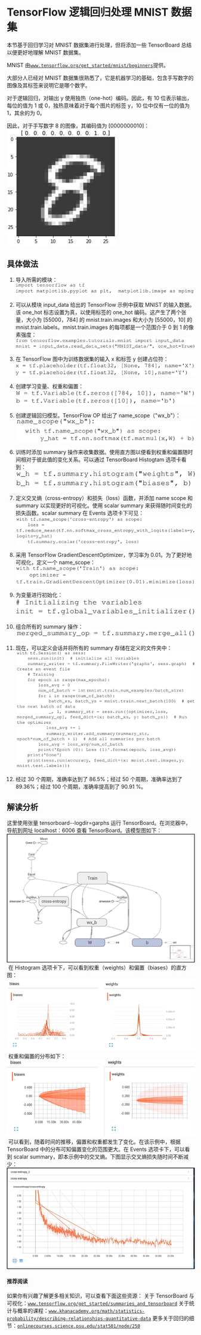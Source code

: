 # TensorFlow 逻辑回归处理 MNIST 数据集

本节基于回归学习对 MNIST 数据集进行处理，但将添加一些 TensorBoard 总结以便更好地理解 MNIST 数据集。

MNIST 由[`www.tensorflow.org/get_started/mnist/beginners`](https://www.tensorflow.org/get_started/mnist/beginners)提供。

大部分人已经对 MNIST 数据集很熟悉了，它是机器学习的基础，包含手写数字的图像及其标签来说明它是哪个数字。

对于逻辑回归，对输出 y 使用独热（one-hot）编码。因此，有 10 位表示输出，每位的值为 1 或 0，独热意味着对于每个图片的标签 y，10 位中仅有一位的值为 1，其余的为 0。

因此，对于手写数字 8 的图像，其编码值为 [0000000010]：
![](img/90594bc1d175ad71d53d64ae822c1e71.jpg)

## 具体做法

1.  导入所需的模块：
    ![](img/48c159d02e7e223ca19537e9adc5faab.jpg)

2.  可以从模块 input_data 给出的 TensorFlow 示例中获取 MNIST 的输入数据。该 one_hot 标志设置为真，以使用标签的 one_hot 编码。这产生了两个张量，大小为 [55000，784] 的 mnist.train.images 和大小为 [55000，10] 的 mnist.train.labels。mnist.train.images 的每项都是一个范围介于 0 到 1 的像素强度：
    ![](img/b302cc48eaaf9d382b62a755514d5ab3.jpg)

3.  在 TensorFlow 图中为训练数据集的输入 x 和标签 y 创建占位符：
    ![](img/8a368f35424cb58d8ca3e68be8f7c08e.jpg)

4.  创建学习变量、权重和偏置：
    ![](img/20c6a831d76fc0510104c1fdf857f14c.jpg)

5.  创建逻辑回归模型。TensorFlow OP 给出了 name_scope（"wx_b"）：
    ![](img/8360218cc3bdb418f0ccb6b478e52e99.jpg)

6.  训练时添加 summary 操作来收集数据。使用直方图以便看到权重和偏置随时间相对于彼此值的变化关系。可以通过 TensorBoard Histogtam 选项卡看到：
    ![](img/e17b97ac169ca21a489f8cb9b5b136a1.jpg)

7.  定义交叉熵（cross-entropy）和损失（loss）函数，并添加 name scope 和 summary 以实现更好的可视化。使用 scalar summary 来获得随时间变化的损失函数。scalar summary 在 Events 选项卡下可见：
    ![](img/b637fc3ed3b8a3f6106bdd79a5058c71.jpg)

8.  采用 TensorFlow GradientDescentOptimizer，学习率为 0.01。为了更好地可视化，定义一个 name_scope：
    ![](img/58bbe8e54ebb4444777245ec284beb72.jpg)

9.  为变量进行初始化：
    ![](img/a3c5f3c62626cca746239a9c115fb0c2.jpg)

10.  组合所有的 summary 操作：
    ![](img/06749f0ef5fd0c98d54779cf619952c6.jpg)

11.  现在，可以定义会话并将所有的 summary 存储在定义的文件夹中：
    ![](img/cfe98d0f084e1f1ca5f6116345d34428.jpg)

12.  经过 30 个周期，准确率达到了 86.5%；经过 50 个周期，准确率达到了 89.36%；经过 100 个周期，准确率提高到了 90.91 %。

## 解读分析

这里使用张量 tensorboard--logdir=garphs 运行 TensorBoard。在浏览器中，导航到网址 localhost：6006 查看 TensorBoard。该模型图如下：![](img/0f6ba809da2e5e5a0880aaa5b2cabb7f.jpg)
 在 Histogram 选项卡下，可以看到权重（weights）和偏置（biases）的直方图：
![](img/ba3eb162a75cd7e34ec1cf483f97ff0d.jpg)
 权重和偏置的分布如下：
![](img/814046459c8100842a3f29c4814a5463.jpg)
 可以看到，随着时间的推移，偏置和权重都发生了变化。在该示例中，根据 TensorBoard 中的分布可知偏置变化的范围更大。在 Events 选项卡下，可以看到 scalar summary，即本示例中的交叉熵。下图显示交叉熵损失随时间不断减少：
![](img/ebfcac5556fcbdda98c2bee988327b7f.jpg)

#### 推荐阅读

如果你有兴趣了解更多相关知识，可以查看下面这些资源：
关于 TensorBoard 与可视化：[`www.tensorflow.org/get_started/summaries_and_tensorboard`](https://www.tensorflow.org/get_started/summaries_and_tensorboard)
关于统计与概率的课程：[`www.khanacademy.org/math/statistics-probability/describing-relationships-quantitative-data`](https://www.khanacademy.org/math/statistics-probability/describing-relationships-quantitative-data)
更多关于回归的细节：[`onlinecourses.science.psu.edu/stat501/node/250`](https://onlinecourses.science.psu.edu/stat501/node/250)